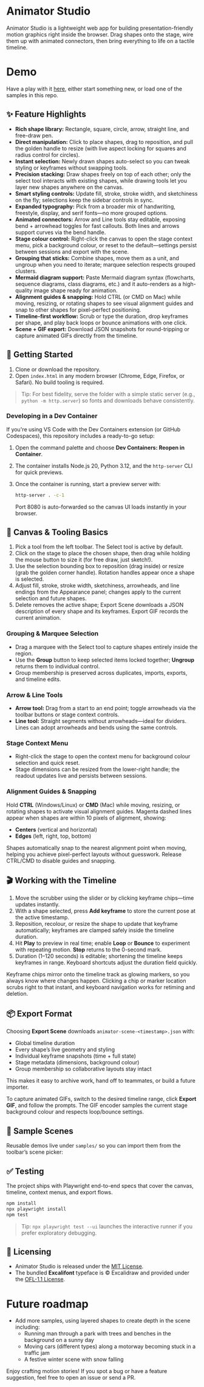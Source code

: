# Animator Studio

Animator Studio is a lightweight web app for building presentation-friendly motion graphics right inside the browser. Drag shapes onto the stage, wire them up with animated connectors, then bring everything to life on a tactile timeline.

# Demo

Have a play with it [here](https://animatorstudio.gentlebay-3289cfef.westus2.azurecontainerapps.io/), either start something new, or load one of the samples in this repo.

## ✨ Feature Highlights

- **Rich shape library:** Rectangle, square, circle, arrow, straight line, and free-draw pen.
- **Direct manipulation:** Click to place shapes, drag to reposition, and pull the golden handle to resize (with live aspect locking for squares and radius control for circles).
- **Instant selection:** Newly drawn shapes auto-select so you can tweak styling or keyframes without swapping tools.
- **Precision stacking:** Draw shapes freely on top of each other; only the select tool interacts with existing shapes, while drawing tools let you layer new shapes anywhere on the canvas.
- **Smart styling controls:** Update fill, stroke, stroke width, and sketchiness on the fly; selections keep the sidebar controls in sync.
- **Expanded typography:** Pick from a broader mix of handwriting, freestyle, display, and serif fonts—no more grouped options.
- **Animated connectors:** Arrow and Line tools stay editable, exposing bend + arrowhead toggles for fast callouts. Both lines and arrows support curves via the bend handle.
- **Stage colour control:** Right-click the canvas to open the stage context menu, pick a background colour, or reset to the default—settings persist between sessions and export with the scene.
- **Grouping that sticks:** Combine shapes, move them as a unit, and ungroup when you need to iterate; marquee selection respects grouped clusters.
- **Mermaid diagram support:** Paste Mermaid diagram syntax (flowcharts, sequence diagrams, class diagrams, etc.) and it auto-renders as a high-quality image shape ready for animation.
- **Alignment guides & snapping:** Hold CTRL (or CMD on Mac) while moving, resizing, or rotating shapes to see visual alignment guides and snap to other shapes for pixel-perfect positioning.
- **Timeline-first workflow:** Scrub or type the duration, drop keyframes per shape, and play back loops or bounce animations with one click.
- **Scene + GIF export:** Download JSON snapshots for round-tripping or capture animated GIFs directly from the timeline.

## 🚀 Getting Started

1. Clone or download the repository.
2. Open `index.html` in any modern browser (Chrome, Edge, Firefox, or Safari). No build tooling is required.

> Tip: For best fidelity, serve the folder with a simple static server (e.g., `python -m http.server`) so fonts and downloads behave consistently.

### Developing in a Dev Container

If you're using VS Code with the Dev Containers extension (or GitHub Codespaces), this repository includes a ready-to-go setup:

1. Open the command palette and choose **Dev Containers: Reopen in Container**.
2. The container installs Node.js 20, Python 3.12, and the `http-server` CLI for quick previews.
3. Once the container is running, start a preview server with:

   ```bash
   http-server . -c-1
   ```

   Port 8080 is auto-forwarded so the canvas UI loads instantly in your browser.

## 🧭 Canvas & Tooling Basics

1. Pick a tool from the left toolbar. The Select tool is active by default.
2. Click on the stage to place the chosen shape, then drag while holding the mouse button to size it (for free draw, just sketch!).
3. Use the selection bounding box to reposition (drag inside) or resize (grab the golden corner handle). Rotation handles appear once a shape is selected.
4. Adjust fill, stroke, stroke width, sketchiness, arrowheads, and line endings from the Appearance panel; changes apply to the current selection and future shapes.
5. Delete removes the active shape; Export Scene downloads a JSON description of every shape and its keyframes. Export GIF records the current animation.

### Grouping & Marquee Selection

- Drag a marquee with the Select tool to capture shapes entirely inside the region.
- Use the **Group** button to keep selected items locked together; **Ungroup** returns them to individual control.
- Group membership is preserved across duplicates, imports, exports, and timeline edits.

### Arrow & Line Tools

- **Arrow tool:** Drag from a start to an end point; toggle arrowheads via the toolbar buttons or stage context controls.
- **Line tool:** Straight segments without arrowheads—ideal for dividers. Lines can adopt arrowheads and bends using the same controls.

### Stage Context Menu

- Right-click the stage to open the context menu for background colour selection and quick reset.
- Stage dimensions can be resized from the lower-right handle; the readout updates live and persists between sessions.

### Alignment Guides & Snapping

Hold **CTRL** (Windows/Linux) or **CMD** (Mac) while moving, resizing, or rotating shapes to activate visual alignment guides. Magenta dashed lines appear when shapes are within 10 pixels of alignment, showing:

- **Centers** (vertical and horizontal)
- **Edges** (left, right, top, bottom)

Shapes automatically snap to the nearest alignment point when moving, helping you achieve pixel-perfect layouts without guesswork. Release CTRL/CMD to disable guides and snapping.

## 🎬 Working with the Timeline

1. Move the scrubber using the slider or by clicking keyframe chips—time updates instantly.
2. With a shape selected, press **Add keyframe** to store the current pose at the active timestamp.
3. Reposition, recolour, or resize the shape to update that keyframe automatically; keyframes are clamped safely inside the timeline duration.
4. Hit **Play** to preview in real time; enable **Loop** or **Bounce** to experiment with repeating motion. **Stop** returns to the 0-second mark.
5. Duration (1–120 seconds) is editable; shortening the timeline keeps keyframes in range. Keyboard shortcuts adjust the duration field quickly.

Keyframe chips mirror onto the timeline track as glowing markers, so you always know where changes happen. Clicking a chip or marker location scrubs right to that instant, and keyboard navigation works for retiming and deletion.

## 📦 Export Format

Choosing **Export Scene** downloads `animator-scene-<timestamp>.json` with:

- Global timeline duration
- Every shape’s live geometry and styling
- Individual keyframe snapshots (time + full state)
- Stage metadata (dimensions, background colour)
- Group membership so collaborative layouts stay intact

This makes it easy to archive work, hand off to teammates, or build a future importer.

To capture animated GIFs, switch to the desired timeline range, click **Export GIF**, and follow the prompts. The GIF encoder samples the current stage background colour and respects loop/bounce settings.

## 🎨 Sample Scenes

Reusable demos live under `samples/` so you can import them from the toolbar’s scene picker:

## ✅ Testing

The project ships with Playwright end-to-end specs that cover the canvas, timeline, context menus, and export flows.

```bash
npm install
npx playwright install
npm test
```

> Tip: `npx playwright test --ui` launches the interactive runner if you prefer exploratory debugging.

## 📄 Licensing

- Animator Studio is released under the [MIT License](LICENSE).
- The bundled **Excalifont** typeface is © Excalidraw and provided under the [OFL-1.1 License](https://plus.excalidraw.com/excalifont).

# Future roadmap

- Add more samples, using layered shapes to create depth in the scene including:
  - Running man through a park with trees and benches in the background on a sunny day
  - Moving cars (different types) along a motorway becoming stuck in a traffic jam
  - A festive winter scene with snow falling

Enjoy crafting motion stories! If you spot a bug or have a feature suggestion, feel free to open an issue or send a PR.
